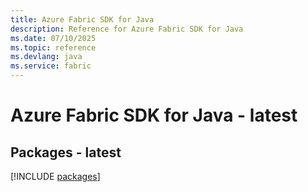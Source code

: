 ```yaml
---
title: Azure Fabric SDK for Java
description: Reference for Azure Fabric SDK for Java
ms.date: 07/10/2025
ms.topic: reference
ms.devlang: java
ms.service: fabric
---
```

# Azure Fabric SDK for Java - latest
## Packages - latest
[!INCLUDE [packages](fabric-index.md)]
